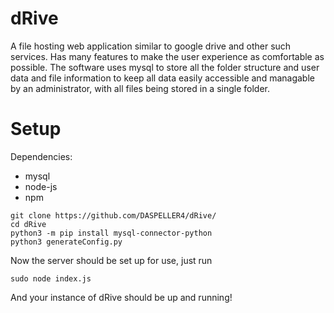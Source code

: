 # dRive
A file hosting web application similar to google drive and other such services. Has many features to make the user experience as comfortable as possible.
The software uses mysql to store all the folder structure and user data and file information to keep all data easily accessible and managable by an administrator, with all files being stored in a single folder.

# Setup
Dependencies:
* mysql
* node-js
* npm

```
git clone https://github.com/DASPELLER4/dRive/
cd dRive
python3 -m pip install mysql-connector-python
python3 generateConfig.py
```

Now the server should be set up for use, just run
```
sudo node index.js
```
And your instance of dRive should be up and running!
    
